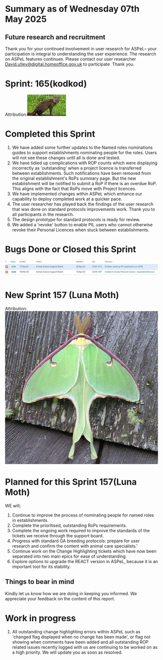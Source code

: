 # Summary as of Wednesday 07th May 2025



## Future research and recruitment 

Thank you for your continued involvement in user research for ASPeL– your participation is integral to understanding the user experience. The research on ASPeL features continues. Please contact our user researcher David.utley@digital.homeoffice.gov.uk to participate. Thank you.  
 
# Sprint: 165(kodkod)









Attribution:![Mauro Tammone, CC BY 3.0 <https://creativecommons.org/licenses/by/3.0>, via Wikimedia Commons](graphs/kodkod.jpeg)



# Completed this Sprint
1) We have added some further updates to the Named roles nominations guides to support establishments nominating people for the roles. Users will not see these changes until all is done and tested.
2) We have tidied up complications with ROP counts which were displaying incorrectly as 'outstanding' when a project licence is transferred between establishments. Such notifications have been removed from the original establishment's RoPs summary page. But the new establishment will be notified to submit a RoP if there is an overdue RoP. This aligns with the fact that RoPs move with Project licences.
3) We have implemented changes within ASPeL which enhance our capability to deploy completed work at a quicker pace.
4) The user researcher has played back the findings of the user research that was done on standard protocols improvements work. Thank you to all participants in the research.
5) The design prototype for standard protocols is ready for review.
6) We added a 'revoke' button to enable PIL users who cannot otherwise revoke their Personal Licences when stuck between establishments. 

 





# Bugs Done or Closed this Sprint
![bugs fixed 07052025](graphs/Bugs070525.JPG)


 














# New Sprint 157 (Luna Moth)















Attribution:![David notMD, CC BY-SA 4.0 <https://creativecommons.org/licenses/by-sa/4.0>, via Wikimedia Commons](graphs/Luna_Moth.jpg)



# Planned for this Sprint 157(Luna Moth)
WE will;

1) Continue to improve the process of nominating people for named roles in establishments.
2) Complete the prioritised, outstanding RoPs requirements.
3) Complete the ongoing work required to improve the standards of the tickets we receive through the support board. 
4) Progress with standard GA breeding protocols: prepare for user research and confirm the content with animal care specialists.'
5) Continue work on the Change Highlighting tickets which have now been separated into two main epics for ease of understanding.
6) Explore options to upgrade the REACT version in ASPeL, because it is an important tool for its stability.
   
   

   

## Things to bear in mind
Kindly let us know how we are doing in keeping you informed. We appreciate your feedback on the content of this report. 


# Work in progress
1) All outstanding change highlighting errors within ASPeL such as 'changed flag displayed when no change has been made', or flag not showing when comments have been added and all outstanding ROP related issues recently logged with us are continuing to be worked on as a high priority. We will update you as soon as resolved. 
